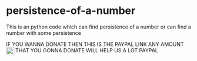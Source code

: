 # persistence-of-a-number
This is an python code which  can find persistence of a number or can find a number with some persistence

IF YOU WANNA DONATE THEN THIS  IS THE  PAYPAL LINK
ANY AMOUNT THAT YOU GONNA DONATE WILL HELP US A LOT
<img align="left" alt="https://paypal.me/discordworker | Paypal" width="22px" src="https://www.flaticon.com/svg/static/icons/svg/888/888920.svg" ahref="https://paypal.me/discordworker">PAYPAL